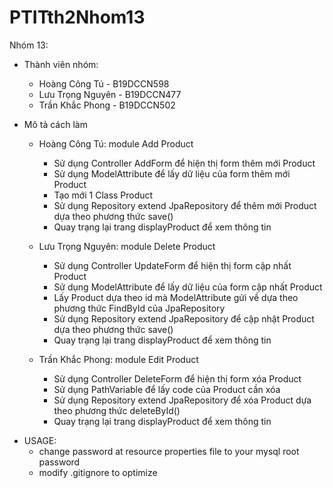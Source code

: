 # PTITth2Nhom13
Nhóm 13: 
- Thành viên nhóm: 
  + Hoàng Công Tú - B19DCCN598
  + Lưu Trọng Nguyên - B19DCCN477
  + Trần Khắc Phong - B19DCCN502
  
- Mô tả cách làm
  + Hoàng Công Tú: module Add Product
      + Sử dụng Controller AddForm để hiện thị form thêm mới Product
      + Sử dụng ModelAttribute để lấy dữ liệu của form thêm mới Product
      + Tạo mới 1 Class Product 
      + Sử dụng Repository extend JpaRepository để thêm mới Product dựa theo phương thức save()
      + Quay trạng lại trang displayProduct để xem thông tin

  + Lưu Trọng Nguyên: module Delete Product
      + Sử dụng Controller UpdateForm để hiện thị form cập nhất Product
      + Sử dụng ModelAttribute để lấy dữ liệu của form cập nhất Product
      + Lấy Product dựa theo id mà ModelAttribute gửi về dựa theo phương thức FindById của JpaRepository
      + Sử dụng Repository extend JpaRepository để cập nhật Product dựa theo phương thức save()
      + Quay trạng lại trang displayProduct để xem thông tin

  + Trần Khắc Phong: module Edit Product 
      + Sử dụng Controller DeleteForm để hiện thị form xóa Product
      + Sử dụng PathVariable để lấy code của Product cần xóa
      + Sử dụng Repository extend JpaRepository để xóa Product dựa theo phương thức deleteById() 
      + Quay trạng lại trang displayProduct để xem thông tin
      

* USAGE: 
    + change password at resource properties file to your mysql root password
    + modify .gitignore to optimize